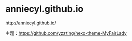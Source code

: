 anniecyl.github.io
==================
http://anniecyl.github.io/

主题：https://github.com/yzzting/hexo-theme-MyFairLady
